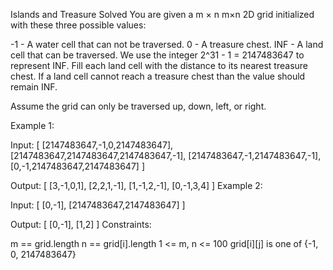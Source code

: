 Islands and Treasure
Solved 
You are given a 
m
×
n
m×n 2D grid initialized with these three possible values:

-1 - A water cell that can not be traversed.
0 - A treasure chest.
INF - A land cell that can be traversed. We use the integer 2^31 - 1 = 2147483647 to represent INF.
Fill each land cell with the distance to its nearest treasure chest. If a land cell cannot reach a treasure chest than the value should remain INF.

Assume the grid can only be traversed up, down, left, or right.

Example 1:

Input: [
  [2147483647,-1,0,2147483647],
  [2147483647,2147483647,2147483647,-1],
  [2147483647,-1,2147483647,-1],
  [0,-1,2147483647,2147483647]
]

Output: [
  [3,-1,0,1],
  [2,2,1,-1],
  [1,-1,2,-1],
  [0,-1,3,4]
]
Example 2:

Input: [
  [0,-1],
  [2147483647,2147483647]
]

Output: [
  [0,-1],
  [1,2]
]
Constraints:

m == grid.length
n == grid[i].length
1 <= m, n <= 100
grid[i][j] is one of {-1, 0, 2147483647}
